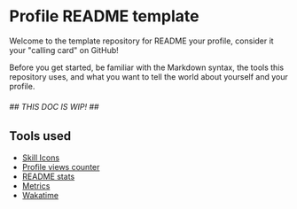 # Profile README template

Welcome to the template repository for README your profile, consider it your "calling card" on GitHub!

Before you get started, be familiar with the Markdown syntax, the tools this repository uses, and what you want to tell the world about yourself and your profile.

###### ## THIS DOC IS WIP! ## ######

## Tools used

* [Skill Icons](https://github.com/tandpfun/skill-icons)
* [Profile views counter](https://github.com/antonkomarev/github-profile-views-counter)
* [README stats](https://github.com/anuraghazra/github-readme-stats)
* [Metrics](https://github.com/lowlighter/metrics)
* [Wakatime](https://wakatime.com)
